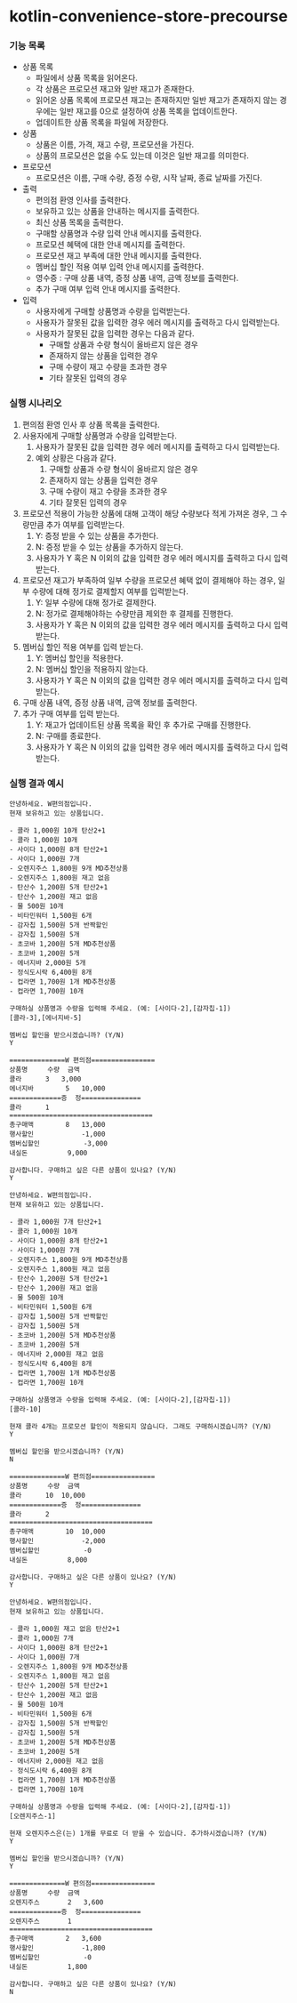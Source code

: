 # kotlin-convenience-store-precourse

### 기능 목록

- 상품 목록
    - 파일에서 상품 목록을 읽어온다.
    - 각 상품은 프로모션 재고와 일반 재고가 존재한다.
    - 읽어온 상품 목록에 프로모션 재고는 존재하지만 일반 재고가 존재하지 않는 경우에는 일반 재고를 0으로 설정하여 상품 목록을 업데이트한다.
    - 업데이트한 상품 목록을 파일에 저장한다.
- 상품
    - 상품은 이름, 가격, 재고 수량, 프로모션을 가진다.
    - 상품의 프로모션은 없을 수도 있는데 이것은 일반 재고를 의미한다.
- 프로모션
    - 프로모션은 이름, 구매 수량, 증정 수량, 시작 날짜, 종료 날짜를 가진다.
- 출력
    - 편의점 환영 인사를 출력한다.
    - 보유하고 있는 상품을 안내하는 메시지를 출력한다.
    - 최신 상품 목록을 출력한다.
    - 구매할 상품명과 수량 입력 안내 메시지를 출력한다.
    - 프로모션 혜택에 대한 안내 메시지를 출력한다.
    - 프로모션 재고 부족에 대한 안내 메시지를 출력한다.
    - 멤버십 할인 적용 여부 입력 안내 메시지를 출력한다.
    - 영수증 : 구매 상품 내역, 증정 상품 내역, 금액 정보를 출력한다.
    - 추가 구매 여부 입력 안내 메시지를 출력한다.
- 입력
    - 사용자에게 구매할 상품명과 수량을 입력받는다.
    - 사용자가 잘못된 값을 입력한 경우 에러 메시지를 출력하고 다시 입력받는다.
    - 사용자가 잘못된 값을 입력한 경우는 다음과 같다.
        - 구매할 상품과 수량 형식이 올바르지 않은 경우
        - 존재하지 않는 상품을 입력한 경우
        - 구매 수량이 재고 수량을 초과한 경우
        - 기타 잘못된 입력의 경우

### 실행 시나리오

1. 편의점 환영 인사 후 상품 목록을 출력한다.
2. 사용자에게 구매할 상품명과 수량을 입력받는다.
    1. 사용자가 잘못된 값을 입력한 경우 에러 메시지를 출력하고 다시 입력받는다.
    2. 예외 상황은 다음과 같다.
        1. 구매할 상품과 수량 형식이 올바르지 않은 경우
        2. 존재하지 않는 상품을 입력한 경우
        3. 구매 수량이 재고 수량을 초과한 경우
        4. 기타 잘못된 입력의 경우
3. 프로모션 적용이 가능한 상품에 대해 고객이 해당 수량보다 적게 가져온 경우, 그 수량만큼 추가 여부를 입력받는다.
    1. Y: 증정 받을 수 있는 상품을 추가한다.
    2. N: 증정 받을 수 있는 상품을 추가하지 않는다.
    3. 사용자가 Y 혹은 N 이외의 값을 입력한 경우 에러 메시지를 출력하고 다시 입력받는다.
4. 프로모션 재고가 부족하여 일부 수량을 프로모션 혜택 없이 결제해야 하는 경우, 일부 수량에 대해 정가로 결제할지 여부를 입력받는다.
    1. Y: 일부 수량에 대해 정가로 결제한다.
    2. N: 정가로 결제해야하는 수량만큼 제외한 후 결제를 진행한다.
    3. 사용자가 Y 혹은 N 이외의 값을 입력한 경우 에러 메시지를 출력하고 다시 입력받는다.
5. 멤버십 할인 적용 여부를 입력 받는다.
    1. Y: 멤버십 할인을 적용한다.
    2. N: 멤버십 할인을 적용하지 않는다.
    3. 사용자가 Y 혹은 N 이외의 값을 입력한 경우 에러 메시지를 출력하고 다시 입력받는다.
6. 구매 상품 내역, 증정 상품 내역, 금액 정보를 출력한다.
7. 추가 구매 여부를 입력 받는다.
    1. Y: 재고가 업데이트된 상품 목록을 확인 후 추가로 구매를 진행한다.
    2. N: 구매를 종료한다.
    3. 사용자가 Y 혹은 N 이외의 값을 입력한 경우 에러 메시지를 출력하고 다시 입력받는다.

### 실행 결과 예시

```
안녕하세요. W편의점입니다.
현재 보유하고 있는 상품입니다.

- 콜라 1,000원 10개 탄산2+1
- 콜라 1,000원 10개
- 사이다 1,000원 8개 탄산2+1
- 사이다 1,000원 7개
- 오렌지주스 1,800원 9개 MD추천상품
- 오렌지주스 1,800원 재고 없음
- 탄산수 1,200원 5개 탄산2+1
- 탄산수 1,200원 재고 없음
- 물 500원 10개
- 비타민워터 1,500원 6개
- 감자칩 1,500원 5개 반짝할인
- 감자칩 1,500원 5개
- 초코바 1,200원 5개 MD추천상품
- 초코바 1,200원 5개
- 에너지바 2,000원 5개
- 정식도시락 6,400원 8개
- 컵라면 1,700원 1개 MD추천상품
- 컵라면 1,700원 10개

구매하실 상품명과 수량을 입력해 주세요. (예: [사이다-2],[감자칩-1])
[콜라-3],[에너지바-5]

멤버십 할인을 받으시겠습니까? (Y/N)
Y 

==============W 편의점================
상품명		수량	금액
콜라		3 	3,000
에너지바 		5 	10,000
=============증	정===============
콜라		1
====================================
총구매액		8	13,000
행사할인			-1,000
멤버십할인			-3,000
내실돈			 9,000

감사합니다. 구매하고 싶은 다른 상품이 있나요? (Y/N)
Y

안녕하세요. W편의점입니다.
현재 보유하고 있는 상품입니다.

- 콜라 1,000원 7개 탄산2+1
- 콜라 1,000원 10개
- 사이다 1,000원 8개 탄산2+1
- 사이다 1,000원 7개
- 오렌지주스 1,800원 9개 MD추천상품
- 오렌지주스 1,800원 재고 없음
- 탄산수 1,200원 5개 탄산2+1
- 탄산수 1,200원 재고 없음
- 물 500원 10개
- 비타민워터 1,500원 6개
- 감자칩 1,500원 5개 반짝할인
- 감자칩 1,500원 5개
- 초코바 1,200원 5개 MD추천상품
- 초코바 1,200원 5개
- 에너지바 2,000원 재고 없음
- 정식도시락 6,400원 8개
- 컵라면 1,700원 1개 MD추천상품
- 컵라면 1,700원 10개

구매하실 상품명과 수량을 입력해 주세요. (예: [사이다-2],[감자칩-1])
[콜라-10]

현재 콜라 4개는 프로모션 할인이 적용되지 않습니다. 그래도 구매하시겠습니까? (Y/N)
Y

멤버십 할인을 받으시겠습니까? (Y/N)
N

==============W 편의점================
상품명		수량	금액
콜라		10 	10,000
=============증	정===============
콜라		2
====================================
총구매액		10	10,000
행사할인			-2,000
멤버십할인			-0
내실돈			 8,000

감사합니다. 구매하고 싶은 다른 상품이 있나요? (Y/N)
Y

안녕하세요. W편의점입니다.
현재 보유하고 있는 상품입니다.

- 콜라 1,000원 재고 없음 탄산2+1
- 콜라 1,000원 7개
- 사이다 1,000원 8개 탄산2+1
- 사이다 1,000원 7개
- 오렌지주스 1,800원 9개 MD추천상품
- 오렌지주스 1,800원 재고 없음
- 탄산수 1,200원 5개 탄산2+1
- 탄산수 1,200원 재고 없음
- 물 500원 10개
- 비타민워터 1,500원 6개
- 감자칩 1,500원 5개 반짝할인
- 감자칩 1,500원 5개
- 초코바 1,200원 5개 MD추천상품
- 초코바 1,200원 5개
- 에너지바 2,000원 재고 없음
- 정식도시락 6,400원 8개
- 컵라면 1,700원 1개 MD추천상품
- 컵라면 1,700원 10개

구매하실 상품명과 수량을 입력해 주세요. (예: [사이다-2],[감자칩-1])
[오렌지주스-1]

현재 오렌지주스은(는) 1개를 무료로 더 받을 수 있습니다. 추가하시겠습니까? (Y/N)
Y

멤버십 할인을 받으시겠습니까? (Y/N)
Y

==============W 편의점================
상품명		수량	금액
오렌지주스		2 	3,600
=============증	정===============
오렌지주스		1
====================================
총구매액		2	3,600
행사할인			-1,800
멤버십할인			-0
내실돈			 1,800

감사합니다. 구매하고 싶은 다른 상품이 있나요? (Y/N)
N
```
